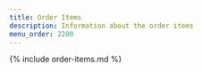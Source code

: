 ```yaml
---
title: Order Items
description: Information about the order items
menu_order: 2200
---
```


{% include order-items.md %}
